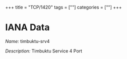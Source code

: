 +++
title = "TCP/1420"
tags = [""]
categories = [""]
+++

# IANA Data

_Name:_ timbuktu-srv4

_Description:_ Timbuktu Service 4 Port

